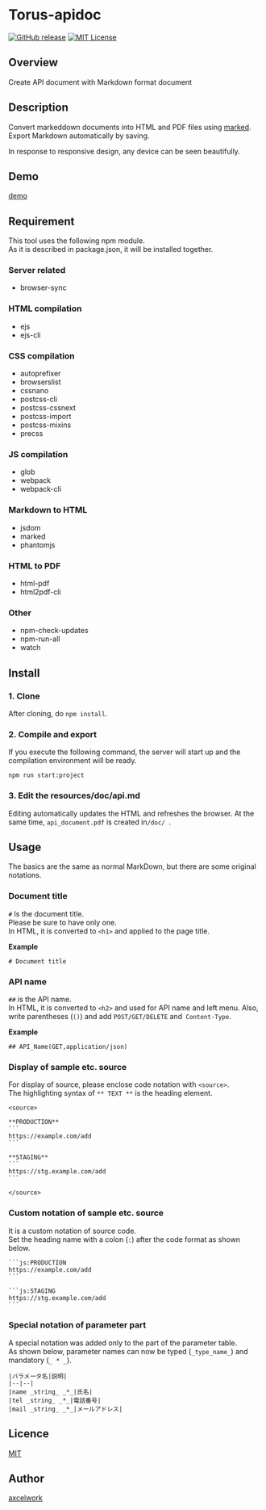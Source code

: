 Torus-apidoc
====

[![GitHub release](http://img.shields.io/github/release/axcelwork/gcli.svg?style=flat-square)][release]
[![MIT License](http://img.shields.io/badge/license-MIT-blue.svg?style=flat-square)][license]

[release]: https://github.com/axcelwork/torus/releases
[license]: https://github.com/axcelwork/torus/blob/master/LICENSE

## Overview
Create API document with Markdown format document


## Description
Convert markeddown documents into HTML and PDF files using [marked](https://www.npmjs.com/package/marked).<br>
Export Markdown automatically by saving.


In response to responsive design, any device can be seen beautifully.


## Demo
[demo](https://axcelwork.github.io/torus/dist/index.html)

## Requirement
This tool uses the following npm module.<br>
As it is described in package.json, it will be installed together.


### Server related
- browser-sync

### HTML compilation
- ejs
- ejs-cli

### CSS compilation
- autoprefixer
- browserslist
- cssnano
- postcss-cli
- postcss-cssnext
- postcss-import
- postcss-mixins
- precss

### JS compilation
- glob
- webpack
- webpack-cli

### Markdown to HTML
- jsdom
- marked
- phantomjs

### HTML to PDF
- html-pdf
- html2pdf-cli

### Other
- npm-check-updates
- npm-run-all
- watch

## Install

### 1. Clone
After cloning, do `npm install`.

### 2. Compile and export
If you execute the following command, the server will start up and the compilation environment will be ready.

```
npm run start:project
```

### 3. Edit the resources/doc/api.md
Editing automatically updates the HTML and refreshes the browser. At the same time, `api_document.pdf` is created in`/doc/ `.


## Usage
The basics are the same as normal MarkDown, but there are some original notations.


### Document title
`#` Is the document title.<br>
Please be sure to have only one.
<br>
In HTML, it is converted to `<h1>` and applied to the page title.

**Example**
```:md
# Document title
```

### API name
`##` is the API name.<br>
In HTML, it is converted to `<h2>` and used for API name and left menu.
Also, write parentheses (`()`) and add `POST/GET/DELETE` and` Content-Type`.

**Example**
```:md
## API_Name(GET,application/json)
```

### Display of sample etc. source
For display of source, please enclose code notation with `<source>`.<br>
The highlighting syntax of `** TEXT **` is the heading element.

````
<source>

**PRODUCTION**
```
https://example.com/add
```

**STAGING**
```
https://stg.example.com/add
```

</source>
````

### Custom notation of sample etc. source
It is a custom notation of source code.<br>
Set the heading name with a colon (`:`) after the code format as shown below.

````
```js:PRODUCTION
https://example.com/add
```

```js:STAGING
https://stg.example.com/add
```
````

### Special notation of parameter part
A special notation was added only to the part of the parameter table.<br>
As shown below, parameter names can now be typed (`_type_name_`) and mandatory (` _ * _ `).

```
|パラメータ名|説明|
|--|--|
|name _string_ _*_|氏名|
|tel _string_ _*_|電話番号|
|mail _string_ _*_|メールアドレス|
```

## Licence
[MIT](https://github.com/axcelwork/tool/blob/master/LICENCE)

## Author

[axcelwork](https://github.com/axcelwork)
